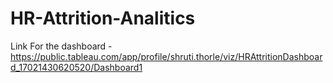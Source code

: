 # HR-Attrition-Analitics

Link For the dashboard -
https://public.tableau.com/app/profile/shruti.thorle/viz/HRAttritionDashboard_17021430620520/Dashboard1

